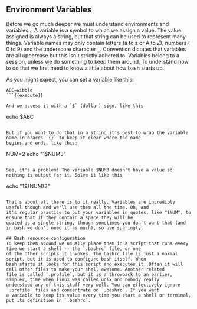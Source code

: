 ## Environment Variables
Before we go much deeper we must understand environments and variables... A variable is a symbol to which we assign a value. The value 
assigned is always a string, but that string can be used to represent many things. Variable names may only contain letters
(a to z or A to Z), numbers ( 0 to 9) and the underscore character `_`. Convention dictates that variables are all uppercase
but this isn't strictly adhered to. Variables belong to a session, unless we do something to keep them around. To understand
how to do that we first need to know a little about how bash starts up.
 
As you might expect, you can set a variable like this:

```
ABC=wibble
```{{execute}}

And we access it with a `$` (dollar) sign, like this

```
echo $ABC
```{{execute}}

But if you want to do that in a string it's best to wrap the variable name in braces `{}` to keep it clear where the name 
begins and ends, like this:

```
NUM=2
echo "1$NUM3"
```{{execute}}

See, it's a problem! The variable $NUM3 doesn't have a value so nothing is output for it. Solve it like this

```
echo "1${NUM}3"
```{{execute}}

That's about all there is to it really. Variables are incredibly useful though and we'll use them all the time. Oh, and
it's regular practice to put your variables in quotes, like "$NUM", to ensure that if they contain a space they will be 
quoted as a single string, though sometimes you don't want that (and in bash we don't need it as much), so use sparingly.
 
## Bash resource configuration 
To keep them around we usually place them in a script that runs every time we start a shell -- the `.bashrc` file, or one 
of the other scripts it invokes. The bashrc file is just a normal script, but it is used to configure bash itself. When 
bash starts it looks for this script and executes it. Often it will call other files to make your shell awesome. Another related 
file is called `.profile`, but it is a throwback to an earlier, simpler, time when linux was called unix and nobody really 
understood any of this stuff very well. You can effectively ignore `.profile` files and concentrate on `.bashrc`. If you want
a variable to keep its value every time you start a shell or terminal, put its definition in `.bashrc`.

